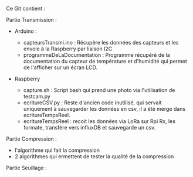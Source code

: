 Ce Git contient :

Partie Transmission :
  - Arduino :
    - capteursTransmi.ino : Récupère les données des capteurs et les envoie à la Raspberry par liaison I2C
    - programmeDeLaDocumentation : Programme récupéré de la documentation du capteur de température et d'humidité qui permet de l'afficher sur un écran LCD.

  - Raspberry
    - capture.sh : Script bash qui prend une photo via l'utilisation de testcam.py
    - ecritureCSV.py : Reste d'ancien code inutilisé, qui servait uniquement à sauvegarder les données en csv, il a été merge dans ecritureTempsReel.
    - ecritureTempsReel : recoit les données via LoRa sur Rpi Rx, les formate, transfère vers influxDB et sauvegarde un csv. 

Partie Compression :
- l'algorithme qui fait la compression
- 2 algorithmes qui ermettent de tester la qualité de la compression

Partie Seuillage :



